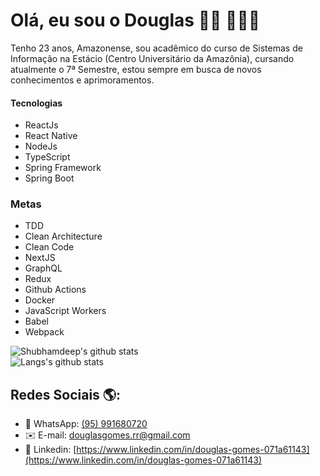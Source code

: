 # Olá, eu sou o Douglas 👋🏽 👨🏽‍💻

Tenho 23 anos, Amazonense, sou acadêmico do curso de Sistemas de Informação na Estácio (Centro Universitário da Amazônia), cursando atualmente o 7ª Semestre, estou sempre em busca de novos conhecimentos e aprimoramentos.

#### Tecnologias
* ReactJs
* React Native
* NodeJs
* TypeScript 
* Spring Framework
* Spring Boot

### Metas
- TDD
- Clean Architecture
- Clean Code
- NextJS
- GraphQL
- Redux
- Github Actions
- Docker
- JavaScript Workers
- Babel
- Webpack

![Shubhamdeep's github stats](https://github-readme-stats.vercel.app/api?username=douglasgomes98&show_icons=true&hide_border=true&theme=radical&count_private=true)
<br/>
![Langs's github stats](https://github-readme-stats.vercel.app/api/top-langs/?username=douglasgomes98&layout=compact&theme=radical&hide_border=true&count_private=true)
<br/>

## Redes Sociais 🌎:
- 📱 WhatsApp:  [(95) 991680720](https://api.whatsapp.com/send/?phone=05595991680720)
- ✉️ E-mail: [douglasgomes.rr@gmail.com](mailto:douglasgomes.rrg@mail.com)
- 💼 Linkedin: [https://www.linkedin.com/in/douglas-gomes-071a61143](https://www.linkedin.com/in/douglas-gomes-071a61143) 
